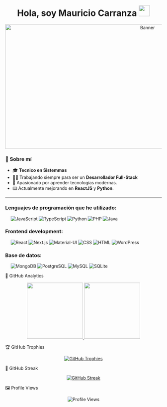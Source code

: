 <h1 align="center"><b>Hola, soy Mauricio Carranza </b><img src="https://media.giphy.com/media/hvRJCLFzcasrR4ia7z/giphy.gif" width="35"></h1>

<!-- Banner principal -->
<!-- Banner principal -->
<p align="center">
  <img src="https://webescuela.com/wp-content/uploads/2020/08/que-hace-un-desarrollador-web.png.webp" 
       alt="Banner" 
       style="width: 900px; height: 400px; object-fit: cover;">
</p>





### 🌟 **Sobre mí**

<!-- Banner principal 
<img align="right" alt="Coding" width="300" src="https://cdn.dribbble.com/users/1277312/screenshots/14733298/media/39b1045e593737587dd60e42c8422d1f.gif" style="margin-top: -100px;">
-->
- 🎓 **Tecnico en Sistemmas**
- 👨‍💻 Trabajando siempre para ser un **Desarrollador Full-Stack**
- 🚀 Apasionado por aprender tecnologías modernas.
- ⌨️ Actualmente mejorando en **ReactJS** y **Python**.

---

### Lenguajes de programación que he utilizado:
&emsp;
![JavaScript](https://img.shields.io/badge/-JavaScript-000?&logo=JavaScript)
![TypeScript](https://img.shields.io/badge/-TypeScript-000?&logo=TypeScript&logoColor=007ACC)
![Python](https://img.shields.io/badge/-Python-000?&logo=Python)
![PHP](https://img.shields.io/badge/-PHP-000?&logo=PHP)
![Java](https://img.shields.io/badge/-Java-000?&logo=Java)

### Frontend development:
&emsp;
![React](https://img.shields.io/badge/-React-000?&logo=React)
![Next.js](https://img.shields.io/badge/-Next.js-000?&logo=Next.js)
![Material-UI](https://img.shields.io/badge/-Material--UI-000?&logo=Material-UI)
![CSS](https://img.shields.io/badge/-CSS-000?&logo=CSS3)
![HTML](https://img.shields.io/badge/-HTML-000?&logo=HTML5)
![WordPress](https://img.shields.io/badge/-WordPress-000?&logo=WordPress)


### Base de datos:
&emsp;
![MongoDB](https://img.shields.io/badge/-MongoDB-000?&logo=MongoDB)
![PostgreSQL](https://img.shields.io/badge/-PostgreSQL-000?&logo=PostgreSQL)
![MySQL](https://img.shields.io/badge/-MySQL-000?&logo=MySQL)
![SQLite](https://img.shields.io/badge/-SQLite-000?&logo=SQLite)




🚀 GitHub Analytics
<p align="center"> <a href="https://github.com/AVS1508"> <img height="180em" src="https://github-readme-stats-eight-theta.vercel.app/api?username=AVS1508&show_icons=true&theme=radical&include_all_commits=true&count_private=true"/> <img height="180em" src="https://github-readme-stats-eight-theta.vercel.app/api/top-langs/?username=AVS1508&layout=compact&langs_count=8&theme=radical"/> </a> </p>


🏆 GitHub Trophies
<p align="center"> <a href="https://github.com/CodeWhiteWeb"> <img src="https://github-profile-trophy.vercel.app/?username=CodeWhiteWeb&theme=onedark&no-frame=true&no-bg=true&margin-w=15" alt="GitHub Trophies"/> </a> </p>



🎯 GitHub Streak
<p align="center"> <a href="https://github.com/AVS1508"> <img src="https://github-readme-streak-stats.herokuapp.com/?user=AVS1508&theme=radical&hide_border=true" alt="GitHub Streak"/> </a> </p>



🖼️ Profile Views
<p align="center"> <img src="https://komarev.com/ghpvc/?username=AVS1508&color=brightgreen&style=flat-square" alt="Profile Views" /> </p>
